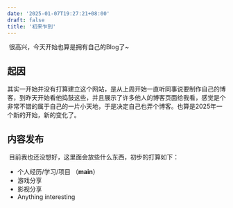 ```yaml
---
date: '2025-01-07T19:27:21+08:00'
draft: false
title: '初来乍到'
---
```


​	很高兴，今天开始也算是拥有自己的Blog了~

## 起因

​	其实一开始并没有打算建立这个网站，是从上周开始一直听同事说要制作自己的博客，到昨天开始看他捣鼓这些，并且展示了许多他人的博客页面给我看，感觉是个非常不错的属于自己的一片小天地，于是决定自己也弄个博客。也算是2025年一个新的开始，新的变化了。

## 内容发布

​	目前我也还没想好，这里面会放些什么东西，初步的打算如下：

- 个人经历/学习/项目 （**main**）
- 游戏分享
- 影视分享
- Anything interesting
